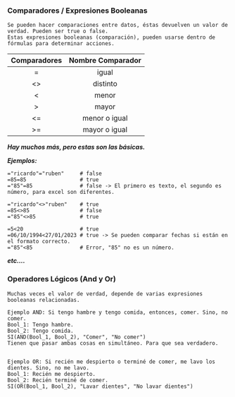 ### Comparadores / Expresiones Booleanas
~~~
Se pueden hacer comparaciones entre datos, éstas devuelven un valor de verdad. Pueden ser true o false.
Estas expresiones booleanas (comparación), pueden usarse dentro de fórmulas para determinar acciones.
~~~

|  Comparadores | Nombre Comparador |
|:-------------:|:-----------------:|
|       =       |       igual       |
|       <>      |     distinto      |
|       <       |       menor       |
|       >       |       mayor       |
|       <=      |   menor o igual   |
|       >=      |   mayor o igual   |
***Hay muchos más, pero estas son las básicas.***

***Ejemplos:***
~~~excel
="ricardo"="ruben"     # false
=85=85                 # true
="85"=85               # false -> El primero es texto, el segundo es número, para excel son diferentes.
~~~
~~~excel
="ricardo"<>"ruben"    # true
=85<>85                # false
="85"<>85              # true
~~~
~~~excel
=5<20                  # true
=06/10/1994<27/01/2023 # true -> Se pueden comparar fechas si están en el formato correcto.
="85"<85               # Error, "85" no es un número.
~~~
***etc....***



### Operadores Lógicos (And y Or)
~~~
Muchas veces el valor de verdad, depende de varias expresiones booleanas relacionadas.

Ejemplo AND: Si tengo hambre y tengo comida, entonces, comer. Sino, no comer.
Bool_1: Tengo hambre.
Bool_2: Tengo comida.
SI(AND(Bool_1, Bool_2), "Comer", "No comer")
Tienen que pasar ambas cosas en simultáneo. Para que sea verdadero.


Ejemplo OR: Si recién me despierto o terminé de comer, me lavo los dientes. Sino, no me lavo.
Bool_1: Recién me despierto.
Bool_2: Recién terminé de comer.
SI(OR(Bool_1, Bool_2), "Lavar dientes", "No lavar dientes")
~~~




